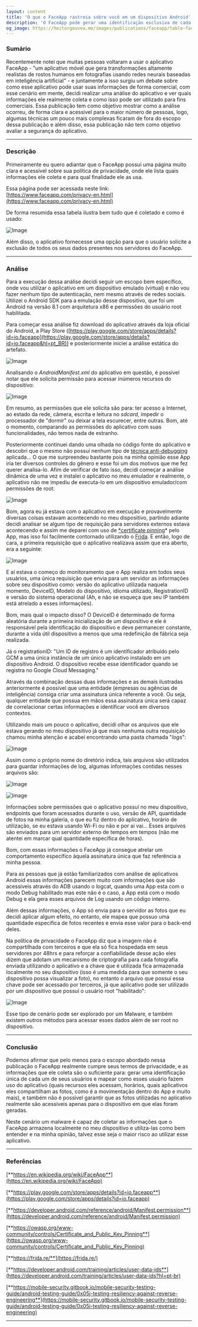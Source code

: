 ```yaml
---
layout: content
title: 'O que o FaceApp rastreia sobre você em um dispositivo Android'
description: 'O FaceApp pode gerar uma identificação exclusiva de cada um de seus usuários e mapear como esses usuários usam o aplicativo (quais recursos acessam, horários, quais aplicativos compartilham as fotos, como se movem no aplicativo e muito mais), e também não é possível garantir que as fotos usadas no aplicativo sejam realmente acessíveis apenas ao dispositivo em que foram geradas'
og_image: https://heitorgouvea.me/images/publications/faceapp/table-faceapp-privacy.png
---
```


### Sumário

Recentemente notei que muitas pessoas voltaram a usar o aplicativo FaceApp - "um aplicativo móvel que gera transformações altamente realistas de rostos humanos em fotografias usando redes neurais baseadas em inteligência artificial" -  e juntamente a isso surgiu um debate sobre como esse aplicativo pode usar suas informações de forma comercial, com esse cenário em mente, decidi realizar uma análise do aplicativo e ver quais informações ele realmente coleta e como isso pode ser utilizado para fins comerciais. Essa publicação tem como objetivo mostrar como a análise ocorreu, de forma clara e acessível para o maior número de pessoas, logo, algumas técnicas um pouco mais complexas ficaram de fora do escopo dessa publicação e além disso, essa publicação não tem como objetivo avaliar a segurança do aplicativo.

---

### Descrição

Primeiramente eu quero adiantar que o FaceApp possuí uma página muito clara e acessível sobre sua política de privacidade, onde ele lista quais informações ele coleta e para qual finalidade ele as usa.

Essa página pode ser acessada neste link: [https://www.faceapp.com/privacy-en.html](https://www.faceapp.com/privacy-en.html)

De forma resumida essa tabela ilustra bem tudo que é coletado e como é usado:

![Image](/images/publications/faceapp/table-faceapp-privacy.png)

Além disso, o aplicativo fornecesse uma opção para que o usuário solicite a exclusão de todos os seus dados presentes nos servidores do FaceApp.

---

### Análise

Para a execução dessa análise decidi seguir um escopo bem específico, onde vou utilizar o aplicativo em um dispositivo emulado (virtual) e não vou fazer nenhum tipo de autenticação, nem mesmo através de redes sociais. Utilizei o Android SDK para a emulação desse dispositivo, que foi um Android na versão 8.1 com arquitetura x86 e permissões do usuário root habilitada. 

Para começar essa análise fiz download do aplicativo através da loja oficial do Android, a Play Store ([https://play.google.com/store/apps/details?id=io.faceapp](https://play.google.com/store/apps/details?id=io.faceapp&hl=pt_BR)) e posteriormente iniciei a análise estática do artefato. 

![Image](/images/publications/faceapp/check-md5-faceapp.png)

Analisando o *AndroidManifest.xml* do aplicativo em questão, é possível notar que ele solicita permissão para acessar inúmeros recursos do dispositivo:

![Image](/images/publications/faceapp/androidmanifest.png)

Em resumo, as permissões que ele solicita são para: ter acesso a Internet, ao estado da rede, câmera, escrita e leitura no *sdcard,* impedir o processador de "dormir" ou deixar a tela escurecer, entre outras. Bom, até o momento, comparando as permissões do aplicativo com suas funcionalidades, não temos nada de estranho.

Posteriormente continuei dando uma olhada no código fonte do aplicativo e descobri que o mesmo não possuí nenhum tipo de [técnica anti-debugging](https://mobile-security.gitbook.io/mobile-security-testing-guide/android-testing-guide/0x05j-testing-resiliency-against-reverse-engineering) aplicada... O que me surpreendeu bastante pois na minha opinião esse App iria ter diversos controles do gênero e esse foi um dos motivos que me fez querer analisa-lo. Afim de verificar de fato isso, decidi começar a análise dinâmica de uma vez e instalei o aplicativo no meu emulador e realmente, o aplicativo não me impediu de executa-lo em um dispositivo emulador/com permissões de root:

![Image](/images/publications/faceapp/first-app-open.png)

Bom, agora eu já estava com o aplicativo em execução e provavelmente diversas coisas estavam acontecendo no meu dispositivo, partindo  adiante decidi analisar se algum tipo de requisição para servidores externos estava acontecendo e assim me deparei com  uso de [*certificate pinning](https://owasp.org/www-community/controls/Certificate_and_Public_Key_Pinning)* pelo App, mas isso foi facilmente contornado utilizando o [Frida](https://frida.re/). E então, logo de cara, a primeira requisição que o aplicativo realizava assim que era aberto, era a seguinte:

![Image](/images/publications/faceapp/request-sending-device-datas.png)

E aí estava o começo do monitoramento que o App realiza em todos seus usuários, uma única requisição que envia para um servidor as informações sobre seu dispositivo como:  versão do aplicativo utilizada naquela momento, DeviceID, Modelo do dispositivo, idioma utilizado, RegistrationID e versão do sistema operacional (Ah, e não se esqueça que seu IP também está atrelado a esses informações).

Bom, mais qual o impacto disso? O DeviceID é determinado de forma aleatória durante a primeira inicialização de um dispositivo e ele é responsável pela identificação do dispositivo e deve permanecer constante, durante a vida útil dispositivo a menos que uma redefinição de fábrica seja realizada.

Já o registrationID:  "Um ID de registro é um identificador atribuído pelo GCM a uma única instância de um único aplicativo instalado em um dispositivo Android. O dispositivo recebe esse identificador quando se registra no Google Cloud Messaging."

Através da combinação dessas duas informações e as demais ilustradas anteriormente é possível que uma  entidade (empresas ou agências de inteligência) consiga criar uma assinatura única referente a você. Ou seja, qualquer entidade que possua em mãos essa assinatura única será capaz de correlacionar certas informações e identificar você em diversos contextos.

Utilizando mais um pouco o aplicativo, decidi olhar os arquivos que ele estava gerando no meu dispositivo já que mais nenhuma outra requisição chamou minha atenção e acabei encontrando uma pasta chamada "*logs*":

![Image](/images/publications/faceapp/logs-android.png)

Assim como o próprio nome do diretório indica, tais arquivos são utilizados para guardar informações de log, algumas informações contidas nesses arquivos são:

![Image](/images/publications/faceapp/first-log.png)

![Image](/images/publications/faceapp/second-log.png)

Informações sobre permissões que o aplicativo possuí no meu dispositivo, endpoints que foram acessados durante o uso, versão de API, quantidade de fotos na minha galeria, o que eu fiz dentro do aplicativo, horário de utilização, se eu estava usando Wi-Fi ou não e por aí vai... Esses arquivos são enviados para um servidor externo de tempos em tempos (não me atentei em marcar qual quantidade específica de horas). 

Bom, com essas informações o FaceApp já consegue atrelar um comportamento específico àquela assinatura única que faz referência a minha pessoa.

Para as pessoas que já estão familiarizados com análise de aplicativos Android essas informações parecem muito com informações que são acessíveis através do ADB usando o logcat, quando uma App esta com o modo Debug habilitado mas este não é o caso, a App está com o modo Debug e ela gera esses arquivos de Log usando um código interno.

Além dessas informações, o App só envia para o servidor as fotos que eu decidi aplicar algum efeito, no entanto, ele mapea que possuo uma quantidade específica de fotos recentes e envia esse valor para o back-end deles. 

Na política de privacidade o FaceApp diz que a imagem não é compartilhada com terceiros e que ela só fica hospedada em seus servidores por 48hrs e para reforçar a confiabilidade desse ação eles dizem que adotam um mecanismo de criptografia para cada fotografia enviada utilizando o aplicativo e a chave que é utilizada fica armazenada localmente no seu dispositivo (isso é uma medida para que somente o seu dispositivo possa visualizar a foto), no entanto o arquivo que possuí essa chave pode ser acessado por terceiros, já que aplicativo pode ser utilizado por um dispositivo que possuí o usuário root "habilitado":

![Image](/images/publications/faceapp/photo-key.png)

Esse tipo de cenário pode ser explorado por um Malware, e também existem outros métodos para acessar esses dados além de ser root no dispositivo.

---

### Conclusão

Podemos afirmar que pelo menos para o escopo abordado nessa publicação o FaceApp realmente cumpre seus termos de privacidade, e as informações que ele coleta são o suficiente para: gerar uma identificação única de cada um de seus usuários e mapear como esses usuário fazem uso do aplicativo (quais recursos eles acessam, horários, quais aplicativos eles compartilham as fotos, como é a movimentação dentro do App e muito mais), e também não é possível garantir que as fotos utilizadas no aplicativo realmente são acessíveis apenas para o dispositivo em que elas foram geradas. 

Neste cenário um malware é capaz de coletar as informações que o FaceApp armazena localmente no meu dispositivo e utiliza-las como bem entender e na minha opinião, talvez esse seja o maior risco ao utilizar esse aplicativo.

---

### Referências

[**https://en.wikipedia.org/wiki/FaceApp**](https://en.wikipedia.org/wiki/FaceApp)

[**https://play.google.com/store/apps/details?id=io.faceapp**](https://play.google.com/store/apps/details?id=io.faceapp)

[**https://developer.android.com/reference/android/Manifest.permission**](https://developer.android.com/reference/android/Manifest.permission)

[**https://owasp.org/www-community/controls/Certificate_and_Public_Key_Pinning**](https://owasp.org/www-community/controls/Certificate_and_Public_Key_Pinning)

[**https://frida.re/**](https://frida.re/)

[**https://developer.android.com/training/articles/user-data-ids**](https://developer.android.com/training/articles/user-data-ids?hl=pt-br)

[**https://mobile-security.gitbook.io/mobile-security-testing-guide/android-testing-guide/0x05j-testing-resiliency-against-reverse-engineering**](https://mobile-security.gitbook.io/mobile-security-testing-guide/android-testing-guide/0x05j-testing-resiliency-against-reverse-engineering)

---